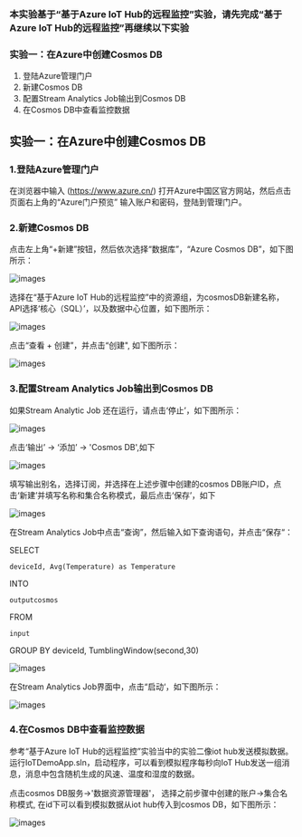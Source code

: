 ### 本实验基于“基于Azure IoT Hub的远程监控”实验，请先完成“基于Azure IoT Hub的远程监控”再继续以下实验
### 实验一：在Azure中创建Cosmos DB
 1.	登陆Azure管理门户	
 2.	新建Cosmos DB
 3. 配置Stream Analytics Job输出到Cosmos DB
 4. 在Cosmos DB中查看监控数据


## 实验一：在Azure中创建Cosmos DB
### 1.登陆Azure管理门户

在浏览器中输入 (https://www.azure.cn/) 打开Azure中国区官方网站，然后点击页面右上角的“Azure门户预览”
输入账户和密码，登陆到管理门户。

### 2.新建Cosmos DB

点击左上角“+新建”按钮，然后依次选择“数据库”，“Azure Cosmos DB”，如下图所示：

![images](https://github.com/Azure/OCPOpenHack/blob/master/Azure_IoT_CosmosDB/Images/1.PNG)

选择在“基于Azure IoT Hub的远程监控”中的资源组，为cosmosDB新建名称，API选择‘核心（SQL）’，以及数据中心位置，如下图所示：

![images](https://github.com/Azure/OCPOpenHack/blob/master/Azure_IoT_CosmosDB/Images/2.png)

点击“查看 + 创建”，并点击“创建", 如下图所示：

![images](https://github.com/Azure/OCPOpenHack/blob/master/Azure_IoT_CosmosDB/Images/3.png)

### 3.配置Stream Analytics Job输出到Cosmos DB

如果Stream Analytic Job 还在运行，请点击‘停止’，如下图所示：

![images](https://github.com/Azure/OCPOpenHack/blob/master/Azure_IoT_CosmosDB/Images/4.png)

点击‘输出’ -> ‘添加’ -> 'Cosmos DB',如下

![images](https://github.com/Azure/OCPOpenHack/blob/master/Azure_IoT_CosmosDB/Images/5.png)

填写输出别名，选择订阅，并选择在上述步骤中创建的cosmos DB账户ID，点击‘新建’并填写名称和集合名称模式，最后点击‘保存’，如下

![images](https://github.com/Azure/OCPOpenHack/blob/master/Azure_IoT_CosmosDB/Images/6.png)

在Stream Analytics Job中点击“查询”，然后输入如下查询语句，并点击“保存“：

SELECT

    deviceId, Avg(Temperature) as Temperature
    
INTO

    outputcosmos
    
FROM

    input
    
GROUP BY deviceId, TumblingWindow(second,30)



![images](https://github.com/Azure/OCPOpenHack/blob/master/Azure_IoT_CosmosDB/Images/7.PNG)

在Stream Analytics Job界面中，点击“启动‘，如下图所示：

![images](https://github.com/Azure/OCPOpenHack/blob/master/Azure_IoT_CosmosDB/Images/8.png)


### 4.在Cosmos DB中查看监控数据

参考“基于Azure IoT Hub的远程监控”实验当中的实验二像iot hub发送模拟数据。
运行IoTDemoApp.sln，启动程序，可以看到模拟程序每秒向IoT Hub发送一组消息，消息中包含随机生成的风速、温度和湿度的数据。


点击cosmos DB服务->'数据资源管理器'， 选择之前步骤中创建的账户->集合名称模式, 在id下可以看到模拟数据从iot hub传入到cosmos DB，如下图所示：

![images](https://github.com/Azure/OCPOpenHack/blob/master/Azure_IoT_CosmosDB/Images/9.png)



